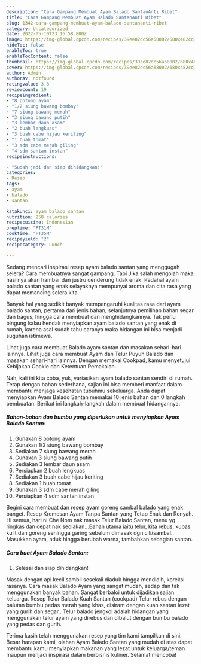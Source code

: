 ```yaml
---
description: "Cara Gampang Membuat Ayam Balado SantanAnti Ribet"
title: "Cara Gampang Membuat Ayam Balado SantanAnti Ribet"
slug: 1342-cara-gampang-membuat-ayam-balado-santananti-ribet
category: Uncategorized
date: 2022-05-10T23:16:58.800Z
image: https://img-global.cpcdn.com/recipes/39ee82dc56a68002/680x482cq70/ayam-balado-santan-foto-resep-utama.jpg
hideToc: false
enableToc: true
enableTocContent: false
thumbnail: https://img-global.cpcdn.com/recipes/39ee82dc56a68002/680x482cq70/ayam-balado-santan-foto-resep-utama.jpg
cover: https://img-global.cpcdn.com/recipes/39ee82dc56a68002/680x482cq70/ayam-balado-santan-foto-resep-utama.jpg
author: Admin
authorAv: notfound
ratingvalue: 3.8
reviewcount: 19
recipeingredient:
- "8 potong ayam"
- "1/2 siung bawang bombay"
- "7 siung bawang merah"
- "3 siung bawang putih"
- "3 lembar daun asam"
- "2 buah lengkuas"
- "3 buah cabe hijau keriting"
- "1 buah tomat"
- "3 sdm cabe merah giling"
- "4 sdm santan instan"
recipeinstructions:

- "Sudah jadi dan siap dihidangkan!"
categories:
- Resep
tags:
- ayam
- balado
- santan

katakunci: ayam balado santan 
nutrition: 258 calories
recipecuisine: Indonesian
preptime: "PT31M"
cooktime: "PT35M"
recipeyield: "2"
recipecategory: Lunch

---
```



Sedang mencari inspirasi resep ayam balado santan yang menggugah selera? Cara membuatnya sangat gampang. Tapi Jika salah mengolah maka hasilnya akan hambar dan justru cenderung tidak enak. Padahal ayam balado santan yang enak selayaknya mempunyai aroma dan cita rasa yang dapat memancing selera kita.


Banyak hal yang sedikit banyak mempengaruhi kualitas rasa dari ayam balado santan, pertama dari jenis bahan, selanjutnya pemilihan bahan segar dan bagus, hingga cara membuat dan menghidangkannya. Tak perlu bingung kalau hendak menyiapkan ayam balado santan yang enak di rumah, karena asal sudah tahu caranya maka hidangan ini bisa menjadi suguhan istimewa.

Lihat juga cara membuat Balado ayam santan dan masakan sehari-hari lainnya. Lihat juga cara membuat Ayam dan Telur Puyuh Balado dan masakan sehari-hari lainnya. Dengan memakai Cookpad, kamu menyetujui Kebijakan Cookie dan Ketentuan Pemakaian.


Nah, kali ini kita coba, yuk, variasikan ayam balado santan sendiri di rumah. Tetap dengan bahan sederhana, sajian ini bisa memberi manfaat dalam membantu menjaga kesehatan tubuhmu sekeluarga. Anda dapat menyiapkan Ayam Balado Santan memakai 10 jenis bahan dan 0 langkah pembuatan. Berikut ini langkah-langkah dalam membuat hidangannya.

<!--inarticleads1-->

##### Bahan-bahan dan bumbu yang diperlukan untuk menyiapkan Ayam Balado Santan:

1. Gunakan 8 potong ayam
1. Gunakan 1/2 siung bawang bombay
1. Sediakan 7 siung bawang merah
1. Gunakan 3 siung bawang putih
1. Sediakan 3 lembar daun asam
1. Persiapkan 2 buah lengkuas
1. Sediakan 3 buah cabe hijau keriting
1. Sediakan 1 buah tomat
1. Gunakan 3 sdm cabe merah giling
1. Persiapkan 4 sdm santan instan


Begini cara membuat dan resep ayam goreng sambal balado yang enak banget. Resep Kremesan Ayam Tanpa Santan yang Tetap Enak dan Renyah. Hi semua, hari ni Che Nom nak masak Telur Balado Santan, menu yg ringkas dan cepat nak sediakan…Bahan utama iaitu telur, kita rebus, kupas kulit dan goreng sehingga garing sebelum dimasak dgn cili/sambal.. Masukkan ayam, aduk hingga berubah warna, tambahkan sebagian santan. 

<!--inarticleads2-->

##### Cara buat Ayam Balado Santan:


1. Selesai dan siap dihidangkan!

Masak dengan api kecil sambil sesekali diaduk hingga mendidih, koreksi rasanya. Cara masak Balado Ayam yang sangat mudah, sedap dan tak menggunakan banyak bahan. Sangat berbaloi untuk dijadikan sajian keluarga. Resep Telur Balado Kuah Santan (cookpad) Telur rebus dengan balutan bumbu pedas merah yang khas, disiram dengan kuah santan lezat yang gurih dan segar.. Telur balado jengkol adalah hidangan yang menggunakan telur ayam yang direbus dan dibalut dengan bumbu balado yang pedas dan gurih. 

Terima kasih telah menggunakan resep yang tim kami tampilkan di sini. Besar harapan kami, olahan Ayam Balado Santan yang mudah di atas dapat membantu kamu menyiapkan makanan yang lezat untuk keluarga/teman maupun menjadi inspirasi dalam berbisnis kuliner. Selamat mencoba!
